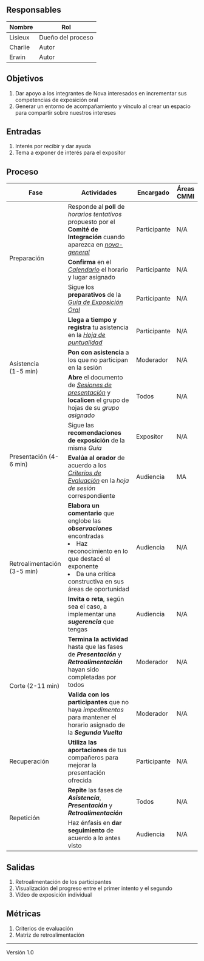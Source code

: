 ## Responsables
Nombre     | Rol
-----------|------------------
Lisieux   | Dueño del proceso
Charlie  | Autor
Erwin  | Autor

## Objetivos
1. Dar apoyo a los integrantes de Nova interesados en incrementar sus competencias de exposición oral
2. Generar un entorno de acompañamiento y vínculo al crear un espacio para compartir sobre nuestros intereses

## Entradas
1. Interés por recibir y dar ayuda 
2. Tema a exponer de interés para el expositor

## Proceso
<table>
  <thead>
    <tr>
      <th>Fase</th>
      <th>Actividades</th>
      <th>Encargado</th>
      <th>Áreas CMMI</th>
    </tr>
  </thead>
  <tbody>
      <tr>
      <td rowspan="3">Preparación</td>
      <td>
      Responde al <b>poll</b> de  <i> horarios tentativos </i> </b> propuesto por el <b>Comité de Integración</b> cuando aparezca en <i><a href="https://app.slack.com/client/T4LN5BFT2/C019W6HQY2Y/thread/C019W6HQY2Y-1605280002.009700"> nova-general</a></strong>
      </td>
      <td rowspan="1">Participante</td>
      <td rowspan="1">N/A</td>
    </tr>
    <tr>
    <td><b> Confirma </b> en el<em><a href="https://calendar.google.com/calendar/u/0/r"> Calendario</a></em> el horario y lugar asignado</td>
      <td rowspan="1">Participante</td>
      <td rowspan="1">N/A</td>
    </tr>
    <tr>
      <td>Sigue los <b>preparativos</b> de la <i> <em><a href="https://github.com/novaDepto/Nova/wiki/Guía-de-Exposición-Oral"> Guía de Exposición Oral</a></em> </td>
      <td rowspan="1">Participante</td>
      <td rowspan="1">N/A</td>
    </tr>
    <tr>
      <td rowspan="3">Asistencia <br>(1-5 min)</td>
      <td><b>Llega a tiempo y registra</b> tu asistencia en la  <em><a href="https://docs.google.com/spreadsheets/d/1FvGz9Ncpo9nJJBli_HoE3SdM_V-6NslJ0DPnj84xclk/edit#gid=0"> Hoja de puntualidad</a></em></td>
      <td rowspan="1">Participante</td>
      <td rowspan="1">N/A</td>
    </tr>
    <tr>
    <td> <b>Pon con asistencia</b> a los que no participan en la sesión
      </td>
      <td rowspan="1">Moderador</td>
      <td rowspan="1">N/A</td>
    </tr>
     <tr>
     <td> <b>Abre</b> el documento de <em><a href="https://docs.google.com/spreadsheets/d/152OQwVzKBanVFPP3ITdnxQcgC1f0DHt-PYiOBG__fSM/edit#gid=928422643"> Sesiones de presentación</a></b></em> y <b>localicen</b> el grupo de hojas de su <em>grupo asignado
      </td>
      <td rowspan="1">Todos</td>
      <td rowspan="1">N/A</td>
    </tr>
    <tr>
      <td rowspan="2">Presentación (4-6 min)</td>
      <td>Sigue las <b>recomendaciones de exposición</b> de la misma <em>Guía </td>
      <td rowspan="1">Expositor</td>
      <td rowspan="1">N/A</td>
    </tr>
    <tr>
    <td><b>Evalúa al orador</b> de acuerdo a los <em><a href="https://drive.google.com/file/d/18hRmVEfXA0a8CECfbZ8HoktAmaFwXja-/view?usp=sharing"> Criterios de Evaluación</a></b></em> en la <em>hoja de sesión</em> correspondiente
      </td>
      <td rowspan="1">Audiencia</td>
      <td rowspan="1">MA</td>
    </tr>
    <tr>
      <td rowspan="2">Retroalimentación (3-5 min)</td>
      <td><b>Elabora un comentario</b> que englobe las <em><b>observaciones</b></em> encontradas <li> Haz reconocimiento en lo que destacó el exponente <li> Da una crítica constructiva en sus áreas de oportunidad</td>
      <td rowspan="1">Audiencia</td>
      <td rowspan="1">N/A</td>
    </tr>
    <tr>
    <td><b>Invita o reta</b>, según sea el caso, a implementar una <em><b>sugerencia</b></em> que tengas
      </td>
      <td rowspan="1">Audiencia</td>
      <td rowspan="1">N/A</td>
    </tr>
    <tr>
      <td rowspan="2">Corte (2-11 min)</td>
      <td><b>Termina la actividad </b>hasta que las fases de <b><em>Presentación</b></em> y <em><b>Retroalimentación</b></em> hayan sido completadas por todos</td>
      <td>Moderador</td>
      <td>N/A</td>
      </tr>
      <td><b>Valida con los participantes</b> que no haya <em>impedimentos</em> para mantener el horario asignado de la <b><em>Segunda Vuelta</td>
      <td>Moderador</td>
      <td>N/A</td>
      </tr>
    </tr>
    <tr>
      <td>Recuperación</td>
      <td><b>Utiliza las aportaciones</b> de tus compañeros para mejorar la presentación ofrecida</td>
      <td>Participante</td>
      <td>N/A</td>
    </tr>
    <tr>
      <td rowspan="2">Repetición</td>
      <td><b>Repite</b> las fases de <em><b>Asistencia</b></em>, <em><b>Presentación</b></em> y <em><b>Retroalimentación</td>
      <td rowspan="1">Todos</td>
      <td rowspan="1">N/A</td>
    </tr>
    <tr>
    <td>Haz énfasis en <b>dar seguimiento</b> de acuerdo a lo antes visto
      </td>
      <td rowspan="1">Audiencia</td>
      <td rowspan="1">N/A</td>
    </tr>
    </tr>
  </tbody>
</table>

## Salidas
1. Retroalimentación de los participantes
2. Visualización del progreso entre el primer intento y el segundo
3. Vídeo de exposición individual

## Métricas
1. Criterios de evaluación
2. Matriz de retroalimentación

***
Versión 1.0
